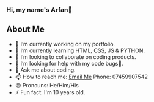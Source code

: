 ### Hi, my name's Arfan👋

## About Me

- 🔭 I’m currently working on my portfolio.
- 🌱 I’m currently learning HTML, CSS, JS & PYTHON.
- 👯 I’m looking to collaborate on coding products.
- 🤔 I’m looking for help with my code bugs🐛.
- 💬 Ask me about coding.
- 📫 How to reach me: [Email Me](https://mail.google.com/mail/u/0/#inbox?compose=GTvVlcSMVVsvpsMDlDSnHvKcxNKVXQBLHmHtTQrlSVwzfHNKdgbBrbzSTmvwLfzSztNNpjXwmzrZB) Phone: 07459907542
- 😄 Pronouns: He/Him/His
- ⚡ Fun fact: I'm 10 years old.
